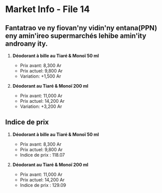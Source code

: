 # Market Info - File 14

## Fantatrao ve ny fiovan'ny vidin'ny entana(PPN) eny amin'ireo supermarchés lehibe amin'ity androany ity.

1. **Déodorant à bille au Tiaré & Monoï 50 ml**
   - Prix avant: 8,300 Ar
   - Prix actuel: 9,800 Ar
   - Variation: +1,500 Ar

2. **Déodorant au Tiaré & Monoï 200 ml**
   - Prix avant: 11,000 Ar
   - Prix actuel: 14,200 Ar
   - Variation: +3,200 Ar



## Indice de prix

1. **Déodorant à bille au Tiaré & Monoï 50 ml**
   - Prix avant: 8,300 Ar
   - Prix actuel: 9,800 Ar
   - Indice de prix : 118.07

2. **Déodorant au Tiaré & Monoï 200 ml**
   - Prix avant: 11,000 Ar
   - Prix actuel: 14,200 Ar
   - Indice de prix : 129.09

